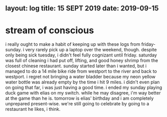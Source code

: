 layout: log
title: 15 SEPT 2019
date: 2019-09-15
---

# stream of conscious

i really ought to make a habit of keeping up with these logs from friday-sunday. i very rarely pick up a laptop over the weekend, though. despite only being sick tuesday, i didn't feel fully cognizant until friday. saturday was full of cleaning i had put off, lifting, and good honey shrimp from the closest chinese restaurant. sunday started later than i wanted, but i managed to do a 14 mile bike ride from westport to the river and back to westport. i regret not bringing a water bladder because my neon yellow water bottle was already empty by the time i hit 9 miles. i didn't even plan on going that far, i was just having a good time. i ended my sunday playing duck game with elias on my switch. while he may disagree, i'm way better at the game than he is. tomorrow is elias' birthday and i am completely unprepared present-wise. we're still going to celebrate by going to a restaurant he likes, i think.
